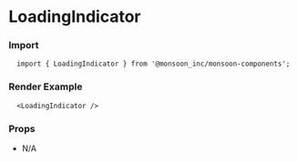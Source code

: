 # LoadingIndicator

### Import
```
  import { LoadingIndicator } from '@monsoon_inc/monsoon-components';
```

### Render Example

```
  <LoadingIndicator />
```
### Props
- N/A
